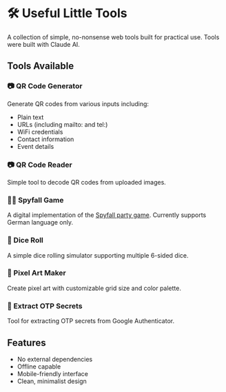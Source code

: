 # 🛠️ Useful Little Tools

A collection of simple, no-nonsense web tools built for practical use. Tools were built with Claude AI.

## Tools Available

### 📷 QR Code Generator
Generate QR codes from various inputs including:
- Plain text
- URLs (including mailto: and tel:)
- WiFi credentials
- Contact information
- Event details

### 📷 QR Code Reader
Simple tool to decode QR codes from uploaded images.

### 🕵️‍♂️ Spyfall Game
A digital implementation of the [Spyfall party game](https://en.wikipedia.org/wiki/Spyfall_(card_game)). Currently supports German language only.

### 🎲 Dice Roll
A simple dice rolling simulator supporting multiple 6-sided dice.

### 🎨 Pixel Art Maker
Create pixel art with customizable grid size and color palette.

### 🔑 Extract OTP Secrets
Tool for extracting OTP secrets from Google Authenticator.

## Features
- No external dependencies
- Offline capable
- Mobile-friendly interface
- Clean, minimalist design